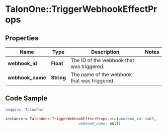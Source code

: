 # TalonOne::TriggerWebhookEffectProps

## Properties

Name | Type | Description | Notes
------------ | ------------- | ------------- | -------------
**webhook_id** | **Float** | The ID of the webhook that was triggered. | 
**webhook_name** | **String** | The name of the webhook that was triggered. | 

## Code Sample

```ruby
require 'TalonOne'

instance = TalonOne::TriggerWebhookEffectProps.new(webhook_id: null,
                                 webhook_name: null)
```


